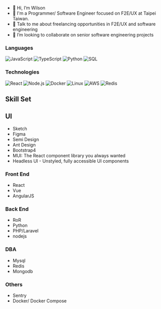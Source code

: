 
- 👋 Hi, I’m Wilson
- 💼 I'm a Programmer/ Software Engineer focused on F2E/UX at Taipei Taiwan.
- 💬 Talk to me about freelancing opportunities in F2E/UX and software engineering
- 👯 I’m looking to collaborate on senior software engineering projects

### Languages

![JavaScript](https://img.shields.io/badge/-JavaScript-000?&logo=JavaScript)
![TypeScript](https://img.shields.io/badge/-TypeScript-000?&logo=TypeScript)
![Python](https://img.shields.io/badge/-Python-000?&logo=Python)
![SQL](https://img.shields.io/badge/-SQL-000?&logo=MySQL)

### Technologies

![React](https://img.shields.io/badge/-React-000?&logo=React)
![Node.js](https://img.shields.io/badge/-Node.js-000?&logo=node.js)
![Docker](https://img.shields.io/badge/-Docker-000?&logo=Docker)
![Linux](https://img.shields.io/badge/-Linux-000?&logo=Linux)
![AWS](https://img.shields.io/badge/-AWS-000?&logo=Amazon-AWS&logoColor=F90)
![Redis](https://img.shields.io/badge/-Redis-000?&logo=Redis)
<!-- ![TensorFlow](https://img.shields.io/badge/-TensorFlow-000?&logo=TensorFlow) -->
<!-- ![Kubernetes](https://img.shields.io/badge/-Kubernetes-000?&logo=Kubernetes) -->

## Skill Set

## UI
- Sketch
- Figma
- Semi Design
- Ant Design
- Bootstrap4
- MUI: The React component library you always wanted
- Headless UI - Unstyled, fully accessible UI components

### Front End
- React
- Vue 
- AngularJS  

### Back End
- RoR
- Python
- PHP/Laravel
- nodejs

### DBA
- Mysql
- Redis
- Mongodb

### Others
- Sentry
- Docker/ Docker Compose

<!-- ## TODO Milestone -->


